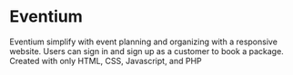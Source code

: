 # Eventium
Eventium simplify with event planning and organizing with a responsive website. Users can sign in and sign up as a customer to book a package. Created with only HTML, CSS, Javascript, and PHP
